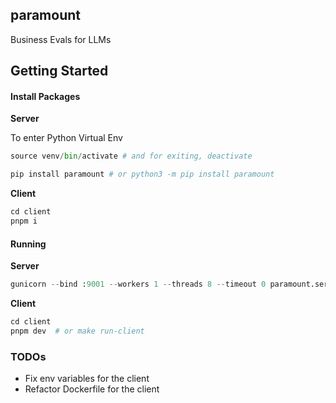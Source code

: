 ## paramount

Business Evals for LLMs

## Getting Started

#### Install Packages

**Server**

To enter Python Virtual Env

```py
source venv/bin/activate # and for exiting, deactivate
```

```py
pip install paramount # or python3 -m pip install paramount
```

**Client**

```py
cd client
pnpm i
```

#### Running

**Server**

```py
gunicorn --bind :9001 --workers 1 --threads 8 --timeout 0 paramount.server.wsgi:app # or make run-server
```

**Client**

```py
cd client
pnpm dev  # or make run-client
```

### TODOs

- Fix env variables for the client
- Refactor Dockerfile for the client

